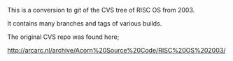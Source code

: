 This is a conversion to git of the CVS tree of RISC OS from 2003.

It contains many branches and tags of various builds.

The original CVS repo was found here;

http://arcarc.nl/archive/Acorn%20Source%20Code/RISC%20OS%202003/
